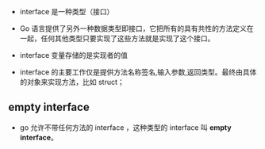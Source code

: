 

- interface 是一种类型（接口）
- Go 语言提供了另外一种数据类型即接口，它把所有的具有共性的方法定义在一起，任何其他类型只要实现了这些方法就是实现了这个接口。

- interface 变量存储的是实现者的值

- interface 的主要工作仅是提供方法名称签名,输入参数,返回类型。最终由具体的对象来实现方法，比如 struct；

## empty interface

- go 允许不带任何方法的 interface ，这种类型的 interface 叫 **empty interface**。

